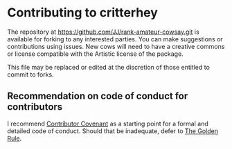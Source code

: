 # Contributing to critterhey

The repository at https://github.com/JJ/rank-amateur-cowsay.git is
available for forking to any interested parties. You can make
suggestions or contributions using issues. New cows will need to have
a creative commons or license compatible with the Artistic license of
the package. 

This file may be replaced or edited at the discretion of those
entitled to commit to forks.

## Recommendation on code of conduct for contributors

I recommend [Contributor Covenant](http://contributor-covenant.org)
as a starting point for a formal and detailed code of conduct.
Should that be inadequate, defer to 
[The Golden Rule](http://en.wikipedia.org/wiki/Golden_Rule).
